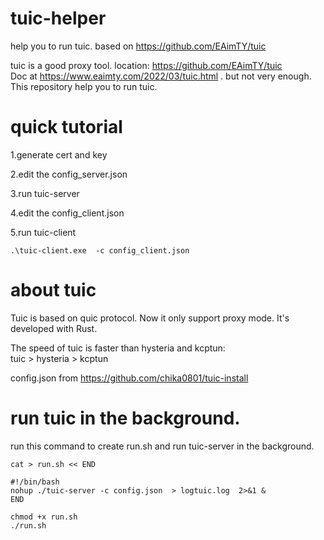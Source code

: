 # tuic-helper
help you to run tuic.  based on https://github.com/EAimTY/tuic



tuic is a good proxy tool. location: https://github.com/EAimTY/tuic  
Doc at https://www.eaimty.com/2022/03/tuic.html . but not very enough.
This repository help you to run tuic.  

# quick tutorial

1.generate cert and key


2.edit the config_server.json


3.run tuic-server


4.edit the config_client.json



5.run tuic-client
```
.\tuic-client.exe  -c config_client.json 
```



# about tuic
Tuic is based on quic protocol.
Now it only support proxy mode.
It's developed with Rust.  

The speed of tuic is faster than hysteria and kcptun:  
tuic > hysteria > kcptun  



config.json from https://github.com/chika0801/tuic-install


# run tuic in the background.
run this command to create run.sh and run tuic-server in the background.
```
cat > run.sh << END

#!/bin/bash
nohup ./tuic-server -c config.json  > logtuic.log  2>&1 &
END

chmod +x run.sh
./run.sh
```















